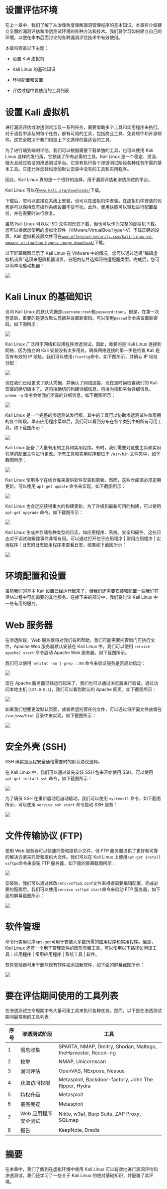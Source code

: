 # 设置评估环境

在上一章中，我们了解了从治理角度理解漏洞管理程序的基本知识。本章将介绍建立全面的漏洞评估和渗透测试环境的各种方法和技术。我们将学习如何建立自己的环境，以便在本书后面讨论的各种漏洞评估技术中有效使用。

本章将涵盖以下主题：

+   设置 Kali 虚拟机

+   Kali Linux 的基础知识

+   环境配置和设置

+   评估过程中要使用的工具列表

# 设置 Kali 虚拟机

进行漏洞评估或渗透测试涉及一系列任务，需要借助多个工具和实用程序来执行。对于流程中涉及的每个任务，都有可用的工具，包括商业工具、免费软件和开源软件。这完全取决于我们根据上下文选择的最适合的工具。

为了进行端到端的评估，我们可以根据需要下载单独的工具，也可以使用 Kali Linux 这样的发行版，它预装了所有必需的工具。Kali Linux 是一个稳定、灵活、强大且经过验证的渗透测试平台。它具有执行各个渗透测试阶段各种任务所需的基本工具。它还允许您轻松添加默认安装中没有的工具和实用程序。

因此，Kali Linux 真的是一个很好的选择，用于漏洞评估和渗透测试的平台。

Kali Linux 可以在[`www.kali.org/downloads/`](https://www.kali.org/downloads/)下载。

下载后，您可以直接在系统上安装，也可以在虚拟机中安装。在虚拟机中安装的优势是可以保持现有操作系统设置不受干扰。此外，使用快照可以轻松进行配置备份，并在需要时进行恢复。

虽然 Kali Linux 可以以 ISO 文件的形式下载，但也可以作为完整的虚拟机下载。您可以根据您使用的虚拟化软件（VMware/VirtualBox/Hyper-V）下载正确的设置。Kali 虚拟机设置文件可在[`www.offensive-security.com/kali-linux-vm-vmware-virtualbox-hyperv-image-download/`](https://www.offensive-security.com/kali-linux-vm-vmware-virtualbox-hyperv-image-download/)下载。 

以下屏幕截图显示了 Kali Linux 在 VMware 中的情况。您可以通过选择“编辑虚拟机设置”选项来配置机器设置，分配内存并选择网络适配器类型。完成后，您可以简单地启动机器：

![](img/64e304c2-9e12-4b8b-aa28-264de2b89098.png)

# Kali Linux 的基础知识

访问 Kali Linux 的默认凭据是`username:root`和`password:toor`。但是，在第一次登录后，重要的是更改默认凭据并设置新密码。可以使用`passwd`命令来设置新密码，如下图所示：

![](img/527cd47b-954d-4b41-aef9-cf8323433d04.png)

Kali Linux 广泛用于网络和应用程序渗透测试。因此，重要的是 Kali Linux 连接到网络，因为独立的 Kali 安装没有太多用处。确保网络连接的第一步是检查 Kali 是否有有效的 IP 地址。我们可以使用`ifconfig`命令，如下图所示，并确认 IP 地址分配：

![](img/ee55f814-5e42-44fd-bff3-db6eb438e3d4.png)

现在我们已经更改了默认凭据，并确认了网络连接，现在是时候检查我们的 Kali 安装的确切版本了。这包括确切的构建详细信息，包括内核和平台详细信息。`uname -a` 命令会给我们所需的详细信息，如下截图所示：

![](img/e1078121-e771-466d-9005-77ca53262cff.png)

Kali Linux 是一个完整的渗透测试发行版，其中的工具可以协助渗透测试生命周期的各个阶段。单击应用程序菜单后，我们可以看到分布在各个类别中的所有可用工具，如下截图所示：

![](img/22af6113-f6e3-4bbb-b299-a71814b6ad75.png)

Kali Linux 配备了大量有用的工具和实用程序。有时，我们需要对这些工具和实用程序的配置文件进行更改。所有工具和实用程序都位于 `/usr/bin` 文件夹中，如下截图所示：

![](img/b4192ad5-67cf-4312-ae49-a0cc430a6f71.png)

Kali Linux 使用多个在线仓库来提供软件安装和更新。然而，这些仓库源必须定期更新。可以使用 `apt-get update` 命令来实现，如下截图所示：

![](img/1722c652-25e3-4dd2-ac7a-23585d693000.png)

Kali Linux 也会定期获得重大的构建更新。为了升级到最新可用的构建，可以使用 `apt-get upgrade` 命令，如下截图所示：

![](img/193e4130-406c-4f97-8084-748c255bde15.png)

Kali Linux 生成并存储各种类型的日志，如应用程序、系统、安全和硬件。这些日志对于调试和跟踪事件非常有用。可以通过打开位于应用程序 | 常用应用程序 | 实用程序 | 日志的日志应用程序来查看日志，结果如下截图所示：

![](img/3d0752f1-32d4-4ff9-9849-d0301649747a.png)

# 环境配置和设置

虽然我们的基本 Kali 设置已经运行起来了，但我们还需要安装和配置一些我们在评估过程中可能需要的其他服务。在接下来的部分中，我们将讨论 Kali Linux 中一些有用的服务。

# Web 服务器

在渗透阶段，Web 服务器将对我们有所帮助，我们可能需要托管后门可执行文件。Apache Web 服务器默认安装在 Kali Linux 中。我们可以使用 `service apache2 start` 命令启动 Apache Web 服务器，如下截图所示。

我们可以使用 `netstat -an | grep ::80` 命令来验证服务是否成功启动：

![](img/a8ae05f5-dcbd-4e55-a360-58de9cc26657.png)

现在 Apache 服务器已经运行起来了，我们也可以通过浏览器进行验证。通过访问本地主机 (`127.0.0.1`)，我们可以看到默认的 Apache 网页，如下截图所示：

![](img/6182d0b1-b2ec-4fb9-9ce5-7543cde36a3e.png)

如果我们想要更改默认页面，或者希望托管任何文件，可以通过将所需文件放置在 `/var/www/html` 目录中来实现，如下截图所示：

![](img/55ba3447-79c1-4be9-80d2-bea1bbc2fea5.png)

# 安全外壳 (SSH)

SSH 确实是远程安全通信需要时的默认协议选择。

在 Kali Linux 中，我们可以通过首先安装 SSH 包来开始使用 SSH。可以使用 `apt-get install ssh` 命令，如下截图所示：

![](img/de95ca75-abd8-4aec-a7da-d9f23ebdab36.png)

为了确保 SSH 在重新启动后自动启动，我们可以使用 `systemctl` 命令，如下截图所示，可以使用 `service ssh start` 命令启动 SSH 服务：

![](img/a0828a0d-f41a-4fe3-8206-f9514960a9e8.png)

# 文件传输协议 (FTP)

使用 Web 服务器可以快速托管和提供小文件，但 FTP 服务器提供了更好和可靠的解决方案来托管和提供大文件。我们可以在 Kali Linux 上使用`apt-get install vsftpd`命令来安装 FTP 服务器，如下面的屏幕截图所示：

![](img/d65fc672-11a9-4bd3-927a-9c105f183b8f.png)

安装后，我们可以通过修改`/etc/vsftpd.conf`文件来根据需要编辑配置。完成必要的配置后，我们可以使用`service vsftpd start`命令来启动 FTP 服务器，如下面的屏幕截图所示：

![](img/78edd188-5d83-4da6-b88c-1fdeb087a649.png)

# 软件管理

命令行实用程序`apt-get`可用于安装大多数所需的应用程序和实用程序。但是，Kali Linux 还有一个用于管理软件的图形界面工具。可以使用以下路径访问该工具：应用程序 | 常用应用程序 | 系统工具 | 软件。

软件管理器可用于删除现有软件或添加新软件，如下面的屏幕截图所示：

![](img/dcf6fa8a-b9c4-4431-9381-28830a3461c5.png)

# 要在评估期间使用的工具列表

在渗透测试生命周期中有大量可用工具来执行各种任务。然而，以下是在渗透测试期间最常用的工具列表：

| **序号** | **渗透测试阶段** | **工具** |
| --- | --- | --- |
| 1 | 信息收集 | SPARTA, NMAP, Dmitry, Shodan, Maltego, theHarvester, Recon-ng |
| 2 | 枚举 | NMAP, Unicornscan |
| 3 | 漏洞评估 | OpenVAS, NExpose, Nessus |
| 4 | 获取访问权限 | Metasploit, Backdoor-factory, John The Ripper, Hydra |
| 5 | 特权升级 | Metasploit |
| 6 | 覆盖痕迹 | Metasploit |
| 7 | Web 应用程序安全测试 | Nikto, w3af, Burp Suite, ZAP Proxy, SQLmap |
| 8 | 报告 | KeepNote, Dradis |

# 摘要

在本章中，我们了解到在虚拟环境中使用 Kali Linux 可以有效地进行漏洞评估和渗透测试。我们还学习了一些关于 Kali Linux 的绝对基础知识，并配置了其环境。
